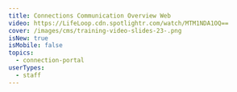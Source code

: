 ```yaml
---
title: Connections Communication Overview Web
video: https://LifeLoop.cdn.spotlightr.com/watch/MTM1NDA1OQ==
cover: /images/cms/training-video-slides-23-.png
isNew: true
isMobile: false
topics:
  - connection-portal
userTypes:
  - staff
---
```

